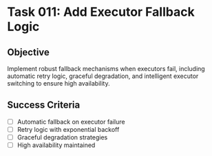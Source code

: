 # Task 011: Add Executor Fallback Logic

## Objective
Implement robust fallback mechanisms when executors fail, including automatic retry logic, graceful degradation, and intelligent executor switching to ensure high availability.

## Success Criteria
- [ ] Automatic fallback on executor failure
- [ ] Retry logic with exponential backoff
- [ ] Graceful degradation strategies
- [ ] High availability maintained